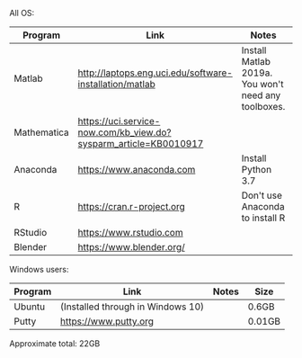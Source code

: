 
All OS:

Program | Link | Notes | Size
--- | --- | --- | ---
Matlab | http://laptops.eng.uci.edu/software-installation/matlab	| Install Matlab 2019a. You won't need any toolboxes. | 5GB
Mathematica	| https://uci.service-now.com/kb_view.do?sysparm_article=KB0010917 | &nbsp; | 9GB
Anaconda |	https://www.anaconda.com | Install Python 3.7 | 6GB
R | https://cran.r-project.org | Don't use Anaconda to install R | 0.01GB
RStudio |	https://www.rstudio.com	| &nbsp; | 0.5GB
Blender |	https://www.blender.org/ | &nbsp; | 0.4GB

Windows users:

Program | Link | Notes | Size
 --- | --- | --- | ---
Ubuntu | (Installed through in Windows 10) | &nbsp; | 0.6GB
Putty | https://www.putty.org | &nbsp; | 0.01GB

Approximate total: 22GB
